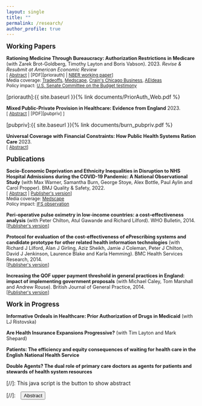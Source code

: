 ```yaml
---
layout: single
title: ""
permalink: /research/
author_profile: true
---
```


<span style ="font-size:1.2em;">**Working Papers** </span>

<span style ="font-size:.9em;">**Rationing Medicine Through Bureaucracy: Authorization Restrictions in Medicare** (with Zarek Brot-Goldberg, Timothy Layton and Boris Vabson). 2023. *Revise & Resubmit at American Economic Review*</span> <br/> <small>[ <a href="#/" onclick="visib('priorauth')">Abstract</a> | [PDF][priorauth] | [NBER working paper][priorauth_NBER]]</small><br/>
<small>Media coverage: [Tradeoffs](https://tradeoffs.org/2023/10/03/prior-authorization-insurers/), [Medscape](https://www.medscape.com/viewarticle/995133), [Crain's Chicago Business](https://www.chicagobusiness.com/health-pulse/university-chicago-studies-financial-advantage-rationing-medical-care), [AEIdeas](https://www.aei.org/health-care/prior-authorization-reduces-net-costs-of-medicare-part-d/)</small><br/>
<small>Policy impact: [U.S. Senate Committee on the Budget testimony](https://www.budget.senate.gov/imo/media/doc/101823_drfiedlertestimony.pdf)</small><br/>

<div id="priorauth" style="display: none; text-align: justify; line-height: 1.2" ><small>
High administrative costs in US health care have provoked concern among policymakers over potential waste, but many of these costs are generated by managed care policies that trade off bureaucratic costs against reductions in moral hazard. We study this trade-off for prior authorization restriction policies in Medicare Part D, where low-income beneficiaries are randomly assigned to default plans. Beneficiaries who face restrictions on a drug reduce their use of it by 26.8%. Approximately half of marginal beneficiaries are diverted to another related drug, while the other half are diverted to no drug. These policies generated net financial savings, reducing drug spending by \$96 per beneficiary-year (3.6% of drug spending), while only generating approximately \$10 in paperwork costs. Revealed preference approaches suggest that the cost savings likely exceed beneficiaries’ willingness to pay for foregone drugs.
</small><br><br/></div>

[priorauth]:{{ site.baseurl }}{% link documents/PriorAuth_Web.pdf %}

[priorauth_NBER]: https://www.nber.org/papers/w30878

<span style ="font-size:.9em;"> **Mixed Public-Private Provision in Healthcare: Evidence from England** 2023.</span> <br/> <small>[ <a href="#/" onclick="visib('jmp')">Abstract</a> | [PDF][pubpriv] ]</small>

<div id="pubpriv" style="display: none; text-align: justify; line-height: 1.2" ><small>
Should governments outsource publicly funded healthcare to the private sector? I study the aggregate and distributional effects of partial outsourcing in the context of a major policy reform in the English National Health Service that allowed patients to choose treatment at private hospitals as well as incumbent public hospitals. Private hospitals locate in high-income areas and treat less severe patients. Using variation in market-level exposure to the reform, I find that outsourcing increased volume of elective admissions and reduced wait times. Exposure to outsourcing slightly increased average severity of the patients at nearby public hospitals but did not reduce physician labor supply. I use variation from the reform to estimate a model of patient demand in the presence of capacity constraints. Outsourcing increased patient surplus and reduced average wait time by 16%. One third of gains come from reduced congestion at public hospitals. Gains for patients in the top quintile of the income distribution are 55% higher than for patients in the bottom quintile. Results highlight the potential for outsourcing to expand patient choice and relieve public sector congestion, at the cost of increasing inequality in access to care.
</small><br><br/></div>

[pubpriv]:{{ site.baseurl }}{% link documents/burn_pubpriv.pdf %} 

<span style ="font-size:.9em;">**Universal Coverage with Financial Constraints: How Public Health Systems Ration Care** 2023. </span> <br/> <small>[ <a href="#/" onclick="visib('funding')">Abstract</a>]</small>

<div id="funding" style="display: none; text-align: justify; line-height: 1.2" ><small>
I study how government budget constraints in publicly funded health systems restrict access to health care. Using data from England, I show that cuts to government funding negatively impact access to hospital care for fully insured individuals. I exploit a ‘pace-of-change’ policy used to determine financial allocations for administrative regions. This policy translates aggregate funding shocks into regional funding allocations using a non-linear formula that generates variation in
funding that is plausibly exogenous to demand for health care. Government funding cuts reduceelective hospital admissions and increase hospital wait times. These effects are most pronounced for orthopedic patients. Using survey data on patient-reported benefits from orthopedic surgery, I show that the patients who are rationed out by funding cuts have lower propensity to benefit from treatment and higher income.
</small><br><br/></div>

<span style ="font-size:1.2em;"> **Publications** </span>

<span style ="font-size:.9em;">**Socio-Economic Deprivation and Ethnicity Inequalities in Disruption to NHS Hospital Admissions during the COVID-19 Pandemic: A National Observational Study**  (with Max Warner, Samantha Burn, George Stoye, Alex Bottle, Paul Aylin and Carol Propper). BMJ Quality & Safety, 2022.</span> <br/>
<small>[ <a href="#/" onclick="visib('NHSnonCOVID')">Abstract</a> | [Publisher's version](https://qualitysafety.bmj.com/content/31/8/590)]</small><br/>
<small>Media coverage: [Medscape](https://www.medscape.co.uk/viewarticle/ethnic-minorities-missing-out-access-hospital-services-2021a1002gfj)</small><br/>
<small>Policy impact: [IFS observation](https://ifs.org.uk/articles/ethnicity-inequalities-covid-disruption-hospital-admissions)</small><br/>

<div id="NHSnonCOVID" style="display: none; text-align: justify; line-height: 1.2" ><small>
Introduction: Hospital admissions in many countries fell dramatically at the onset of the COVID-19 pandemic. Less is known about how care patterns differed by patient groups. We sought to determine whether areas with higher levels of socio-economic deprivation or larger ethnic minority populations saw larger falls in emergency and planned admissions in England.<br/><br/>

Methods: We conducted a national observational study of hospital care in the English National Health Service in 2019-2020. Weekly volumes of elective and emergency admissions in 2020 compared with 2019 were calculated for each census area. Multiple linear regression analysis was used to estimate the reductions in volumes for areas in different quintiles of socio-economic deprivation and ethnic minority populations after controlling for national time trends and local area composition.<br/><br/>

Results: Between March and December 2020, there were 35.5% (3.0 million) fewer elective admissions and 22.0% (1.2 million) fewer emergency admissions with a non-COVID-19 primary diagnosis than in the previous year. Areas with the largest share of ethnic minority populations experienced a 36.7% (95% CI 24.1% to 49.3%) larger reduction in non-primary-COVID-19 emergency admissions compared with those with the smallest. The most deprived areas experienced a 10.1% (95% CI 2.6% to 17.7%) smaller reduction in non-COVID-19 emergency admissions compared to the least deprived. These patterns are not explained by differential prevalence of COVID-19 cases by area.<br/><br/>

Conclusions: Even in a healthcare system founded on the principle of equal access for equal need, the impact of COVID-19 on NHS hospital care for non-COVID patients has not been spread evenly across ethnic groups in England. While we cannot conclusively determine the mechanisms behind these differences, if these falls are due to forgone care rather than changes in need, they risk exacerbating pre-pandemic health inequalities.
</small><br><br/></div>

<span style ="font-size:.9em;">**Peri-operative pulse oximetry in low-income countries: a cost–effectiveness analysis**  (with Peter Chilton, Atul Gawande and Richard Lilford). WHO Bulletin, 2014.</span> <br/>
<small>[[Publisher's version](https://www.ncbi.nlm.nih.gov/pmc/articles/pmid/25552770/)]</small>

<span style ="font-size:.9em;">**Protocol for evaluation of the cost-effectiveness
of ePrescribing systems and candidate prototype for other related health information
technologies**  (with Richard J Lilford, Alan J Girling, Aziz Sheikh, Jamie J Coleman, Peter J Chilton,
David J Jenkinson, Laurence Blake and Karla Hemming). BMC Health Services Research, 2014.</span> <br/>
<small>[[Publisher's version](https://pubmed.ncbi.nlm.nih.gov/25038609/)]</small>

<span style ="font-size:.9em;">**Increasing the QOF upper payment threshold in general practices in England: impact of implementing government proposals**  (with Michael Caley, Tom Marshall and Andrew Rouse). British Journal of General Practice, 2014.</span> <br/>
<small>[[Publisher's version](https://pubmed.ncbi.nlm.nih.gov/24567583/)]</small>

<span style ="font-size:1.2em;"> **Work in Progress** </span>

<span style ="font-size:.9em;">**Informative Ordeals in Healthcare: Prior Authorization of Drugs in Medicaid** (with LJ Ristovska)</span>

<span style ="font-size:.9em;">**Are Health Insurance Expansions Progressive?**  (with Tim Layton and Mark Shepard)</span>

<span style ="font-size:.9em;">**Patients: The efficiency and equity consequences of waiting for health care in the English
National Health Service** </span>

<span style ="font-size:.9em;">**Double Agents? The dual role of primary care doctors as agents for patients and stewards of
health system resources** </span>



[//]: This java script is the button to show abstract
<script>
 function visib(id) {
  var x = document.getElementById(id);
  if (x.style.display === "block") {
    x.style.display = "none";
  } else {
    x.style.display = "block";
  }
}
</script>

[//]:&emsp;<button onclick="visib('polariz')" class="btn btn--inverse btn--small">Abstract</button>
